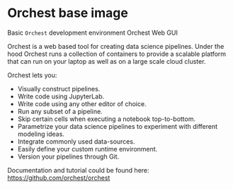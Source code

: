 # Orchest base image

Basic `Orchest` development environment Orchest Web GUI

Orchest is a web based tool for creating data science pipelines. Under the hood Orchest runs a collection of containers to provide a scalable platform that can run on your laptop as well as on a large scale cloud cluster.

Orchest lets you:

- Visually construct pipelines. 
- Write code using JupyterLab.
- Write code using any other editor of choice.
- Run any subset of a pipeline.
- Skip certain cells when executing a notebook top-to-bottom.
- Parametrize your data science pipelines to experiment with different modeling ideas.
- Integrate commonly used data-sources.
- Easily define your custom runtime environment.
- Version your pipelines through Git.

Documentation and tutorial could be found here: https://github.com/orchest/orchest
